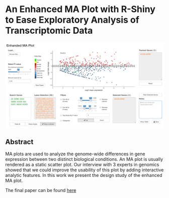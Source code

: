 # An Enhanced MA Plot with R-Shiny to Ease Exploratory Analysis of Transcriptomic Data
![GitHub Logo](/Enhanced_MAplot.png)
## Abstract
MA plots are used to analyze the genome-wide differences in gene expression between two distinct biological conditions. An MA plot is usually rendered as a static scatter plot. Our interview with 3 experts in genomics showed that we could improve the usability of this plot by adding interactive analytic features. In this work we present the design study of the enhanced MA plot.

The final paper can be found [here](/_BioVis2020__Interactive_MA_plot_FINAL.pdf)
